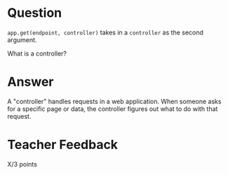 # Question

`app.get(endpoint, controller)` takes in a `controller` as the second argument.

What is a controller?

# Answer
A "controller" handles requests in a web application. When someone asks for a specific page or data, the controller figures out what to do with that request.

# Teacher Feedback

X/3 points